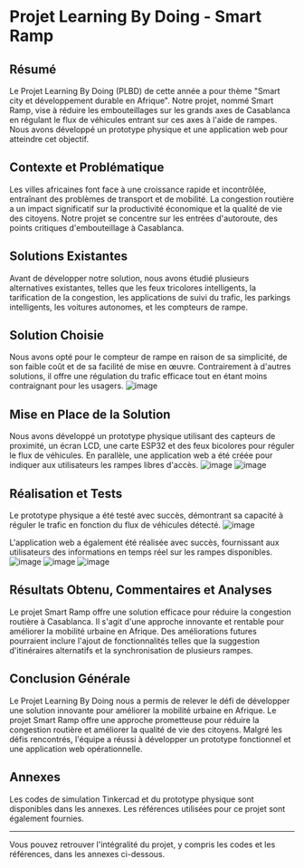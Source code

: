 # Projet Learning By Doing - Smart Ramp

## Résumé
Le Projet Learning By Doing (PLBD) de cette année a pour thème "Smart city et développement durable en Afrique". Notre projet, nommé Smart Ramp, vise à réduire les embouteillages sur les grands axes de Casablanca en régulant le flux de véhicules entrant sur ces axes à l'aide de rampes. Nous avons développé un prototype physique et une application web pour atteindre cet objectif.

## Contexte et Problématique
Les villes africaines font face à une croissance rapide et incontrôlée, entraînant des problèmes de transport et de mobilité. La congestion routière a un impact significatif sur la productivité économique et la qualité de vie des citoyens. Notre projet se concentre sur les entrées d'autoroute, des points critiques d'embouteillage à Casablanca.

## Solutions Existantes
Avant de développer notre solution, nous avons étudié plusieurs alternatives existantes, telles que les feux tricolores intelligents, la tarification de la congestion, les applications de suivi du trafic, les parkings intelligents, les voitures autonomes, et les compteurs de rampe.

## Solution Choisie
Nous avons opté pour le compteur de rampe en raison de sa simplicité, de son faible coût et de sa facilité de mise en œuvre. Contrairement à d'autres solutions, il offre une régulation du trafic efficace tout en étant moins contraignant pour les usagers.
![image](https://github.com/debad1/plbd/assets/98065801/77dcbf45-f10d-4424-adeb-669893e7ed80)


## Mise en Place de la Solution
Nous avons développé un prototype physique utilisant des capteurs de proximité, un écran LCD, une carte ESP32 et des feux bicolores pour réguler le flux de véhicules. En parallèle, une application web a été créée pour indiquer aux utilisateurs les rampes libres d'accès.
![image](https://github.com/debad1/plbd/assets/98065801/8c2f9964-63ac-44f9-88fd-9e158f3e9788)
![image](https://github.com/debad1/plbd/assets/98065801/db629400-cecb-480a-aec8-34ca25b945a1)



## Réalisation et Tests
Le prototype physique a été testé avec succès, démontrant sa capacité à réguler le trafic en fonction du flux de véhicules détecté. 
![image](https://github.com/debad1/plbd/assets/98065801/ece3ed26-be61-4c4a-8e73-73ddfa16dd18)

L'application web a également été réalisée avec succès, fournissant aux utilisateurs des informations en temps réel sur les rampes disponibles.
![image](https://github.com/debad1/plbd/assets/98065801/77fabbe6-8a55-4182-a857-b3d70631fd85)
![image](https://github.com/debad1/plbd/assets/98065801/f5e9af71-df62-4d15-9c2a-4d5bc05e1911)
![image](https://github.com/debad1/plbd/assets/98065801/a728aadc-3524-4547-9646-e6ee14a74c59)


## Résultats Obtenu, Commentaires et Analyses
Le projet Smart Ramp offre une solution efficace pour réduire la congestion routière à Casablanca. Il s'agit d'une approche innovante et rentable pour améliorer la mobilité urbaine en Afrique. Des améliorations futures pourraient inclure l'ajout de fonctionnalités telles que la suggestion d'itinéraires alternatifs et la synchronisation de plusieurs rampes.

## Conclusion Générale
Le Projet Learning By Doing nous a permis de relever le défi de développer une solution innovante pour améliorer la mobilité urbaine en Afrique. Le projet Smart Ramp offre une approche prometteuse pour réduire la congestion routière et améliorer la qualité de vie des citoyens. Malgré les défis rencontrés, l'équipe a réussi à développer un prototype fonctionnel et une application web opérationnelle.

## Annexes
Les codes de simulation Tinkercad et du prototype physique sont disponibles dans les annexes. Les références utilisées pour ce projet sont également fournies.

---

Vous pouvez retrouver l'intégralité du projet, y compris les codes et les références, dans les annexes ci-dessous.

